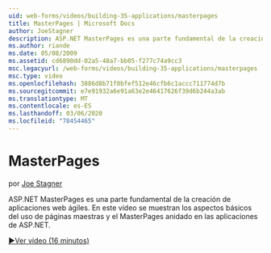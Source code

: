 ```yaml
---
uid: web-forms/videos/building-35-applications/masterpages
title: MasterPages | Microsoft Docs
author: JoeStagner
description: ASP.NET MasterPages es una parte fundamental de la creación de aplicaciones web ágiles. En este vídeo se muestran los aspectos básicos del uso de páginas maestras y MasterPages anidado en...
ms.author: riande
ms.date: 05/08/2009
ms.assetid: cd6890dd-02a5-48a7-bb05-f277c74a9cc3
msc.legacyurl: /web-forms/videos/building-35-applications/masterpages
msc.type: video
ms.openlocfilehash: 3886d8b71f0bfef512e46cfb6c1accc711774d7b
ms.sourcegitcommit: e7e91932a6e91a63e2e46417626f39d6b244a3ab
ms.translationtype: MT
ms.contentlocale: es-ES
ms.lasthandoff: 03/06/2020
ms.locfileid: "78454465"
---
```

# <a name="masterpages"></a>MasterPages

por [Joe Stagner](https://github.com/JoeStagner)

ASP.NET MasterPages es una parte fundamental de la creación de aplicaciones web ágiles. En este vídeo se muestran los aspectos básicos del uso de páginas maestras y el MasterPages anidado en las aplicaciones de ASP.NET.

[&#9654;Ver vídeo (16 minutos)](https://channel9.msdn.com/Blogs/ASP-NET-Site-Videos/masterpages)
